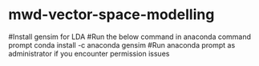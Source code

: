 # mwd-vector-space-modelling

#Install gensim for LDA
#Run the below command in anaconda command prompt
conda install -c anaconda gensim
#Run anaconda prompt as administrator if you encounter permission issues